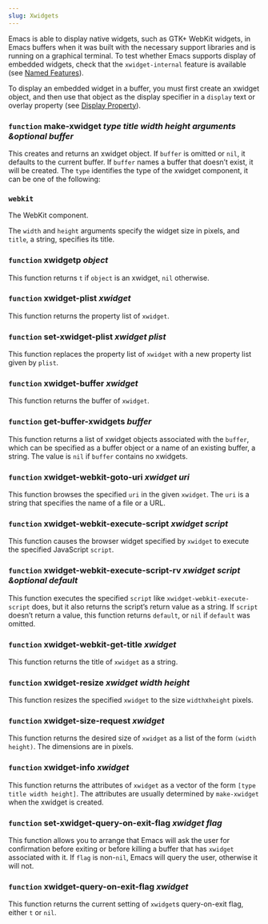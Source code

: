 ```yaml
---
slug: Xwidgets
---
```


Emacs is able to display native widgets, such as GTK+ WebKit widgets, in Emacs buffers when it was built with the necessary support libraries and is running on a graphical terminal. To test whether Emacs supports display of embedded widgets, check that the `xwidget-internal` feature is available (see [Named Features](Named-Features)).

To display an embedded widget in a buffer, you must first create an xwidget object, and then use that object as the display specifier in a `display` text or overlay property (see [Display Property](Display-Property)).

### <span className="tag function">`function`</span> **make-xwidget** *type title width height arguments \&optional buffer*

This creates and returns an xwidget object. If `buffer` is omitted or `nil`, it defaults to the current buffer. If `buffer` names a buffer that doesn’t exist, it will be created. The `type` identifies the type of the xwidget component, it can be one of the following:

### `webkit`

The WebKit component.

The `width` and `height` arguments specify the widget size in pixels, and `title`, a string, specifies its title.

### <span className="tag function">`function`</span> **xwidgetp** *object*

This function returns `t` if `object` is an xwidget, `nil` otherwise.

### <span className="tag function">`function`</span> **xwidget-plist** *xwidget*

This function returns the property list of `xwidget`.

### <span className="tag function">`function`</span> **set-xwidget-plist** *xwidget plist*

This function replaces the property list of `xwidget` with a new property list given by `plist`.

### <span className="tag function">`function`</span> **xwidget-buffer** *xwidget*

This function returns the buffer of `xwidget`.

### <span className="tag function">`function`</span> **get-buffer-xwidgets** *buffer*

This function returns a list of xwidget objects associated with the `buffer`, which can be specified as a buffer object or a name of an existing buffer, a string. The value is `nil` if `buffer` contains no xwidgets.

### <span className="tag function">`function`</span> **xwidget-webkit-goto-uri** *xwidget uri*

This function browses the specified `uri` in the given `xwidget`. The `uri` is a string that specifies the name of a file or a URL.

### <span className="tag function">`function`</span> **xwidget-webkit-execute-script** *xwidget script*

This function causes the browser widget specified by `xwidget` to execute the specified JavaScript `script`.

### <span className="tag function">`function`</span> **xwidget-webkit-execute-script-rv** *xwidget script \&optional default*

This function executes the specified `script` like `xwidget-webkit-execute-script` does, but it also returns the script’s return value as a string. If `script` doesn’t return a value, this function returns `default`, or `nil` if `default` was omitted.

### <span className="tag function">`function`</span> **xwidget-webkit-get-title** *xwidget*

This function returns the title of `xwidget` as a string.

### <span className="tag function">`function`</span> **xwidget-resize** *xwidget width height*

This function resizes the specified `xwidget` to the size `width`x`height` pixels.

### <span className="tag function">`function`</span> **xwidget-size-request** *xwidget*

This function returns the desired size of `xwidget` as a list of the form `(width height)`. The dimensions are in pixels.

### <span className="tag function">`function`</span> **xwidget-info** *xwidget*

This function returns the attributes of `xwidget` as a vector of the form `[type title width height]`. The attributes are usually determined by `make-xwidget` when the xwidget is created.

### <span className="tag function">`function`</span> **set-xwidget-query-on-exit-flag** *xwidget flag*

This function allows you to arrange that Emacs will ask the user for confirmation before exiting or before killing a buffer that has `xwidget` associated with it. If `flag` is non-`nil`, Emacs will query the user, otherwise it will not.

### <span className="tag function">`function`</span> **xwidget-query-on-exit-flag** *xwidget*

This function returns the current setting of `xwidget`s query-on-exit flag, either `t` or `nil`.
